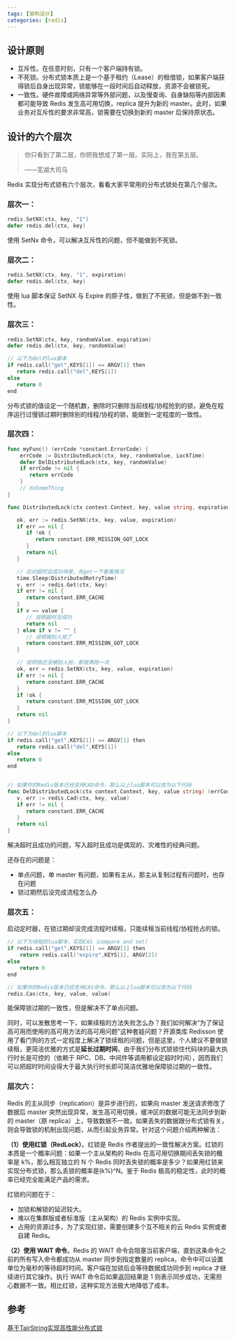 ```yaml
---
tags: [架构设计]
categories: [redis] 
---
```


## **设计原则**

- 互斥性。在任意时刻，只有一个客户端持有锁。
- 不死锁。分布式锁本质上是一个基于租约（Lease）的租借锁，如果客户端获得锁后自身出现异常，锁能够在一段时间后自动释放，资源不会被锁死。
- 一致性。硬件故障或网络异常等外部问题，以及慢查询、自身缺陷等内部因素都可能导致 Redis 发生高可用切换，replica 提升为新的 master。此时，如果业务对互斥性的要求非常高，锁需要在切换到新的 master 后保持原状态。

## 设计的六个层次

> 你只看到了第二层，你把我想成了第一层。实际上，我在第五层。
>
> ——芜湖大司马

Redis 实现分布式锁有六个层次，看看大家平常用的分布式锁处在第几个层次。

### **层次一：**

```go
redis.SetNX(ctx, key, "1")
defer redis.del(ctx, key)
```

使用 SetNx 命令，可以解决互斥性的问题，但不能做到不死锁。

### **层次二：**

```go
redis.SetNX(ctx, key, "1", expiration)
defer redis.del(ctx, key)
```

使用 lua 脚本保证 SetNX 与 Expire 的原子性，做到了不死锁，但是做不到一致性。

### **层次三：**

```go
redis.SetNX(ctx, key, randomValue, expiration)
defer redis.del(ctx, key, randomValue)

// 以下为del的lua脚本
if redis.call("get",KEYS[1]) == ARGV[1] then
   return redis.call("del",KEYS[1])
else
   return 0
end
```

分布式锁的值设定一个随机数，删除时只删除当前线程/协程抢到的锁，避免在程序运行过慢锁过期时删除别的线程/协程的锁，能做到一定程度的一致性。

### **层次四：**

```go
func myFunc() (errCode *constant.ErrorCode) {
    errCode := DistributedLock(ctx, key, randomValue, LockTime)
    defer DelDistributedLock(ctx, key, randomValue)
    if errCode != nil {
       return errCode
    }
    // doSomeThing
}

func DistributedLock(ctx context.Context, key, value string, expiration time.Duration) (errCode *constant.ErrorCode) {

   ok, err := redis.SetNX(ctx, key, value, expiration)
   if err == nil {
      if !ok {
         return constant.ERR_MISSION_GOT_LOCK
      }
      return nil
   }

   // 应对超时且成功场景，先get一下看看情况
   time.Sleep(DistributedRetryTime)
   v, err := redis.Get(ctx, key)
   if err != nil {
      return constant.ERR_CACHE
   }
   if v == value {
      // 说明超时且成功
      return nil
   } else if v != "" {
      // 说明被别人抢了
      return constant.ERR_MISSION_GOT_LOCK
   }

   // 说明锁还没被别人抢，那就再抢一次
   ok, err = redis.SetNX(ctx, key, value, expiration)
   if err != nil {
      return constant.ERR_CACHE
   }
   if !ok {
      return constant.ERR_MISSION_GOT_LOCK
   }
   return nil
}

// 以下为del的lua脚本
if redis.call("get",KEYS[1]) == ARGV[1] then
   return redis.call("del",KEYS[1])
else
   return 0
end


// 如果你的Redis版本已经支持CAD命令，那么以上lua脚本可以改为以下代码
func DelDistributedLock(ctx context.Context, key, value string) (errCode *constant.ErrorCode) {
   v, err := redis.Cad(ctx, key, value)
   if err != nil {
      return constant.ERR_CACHE
   }
   return nil
}
```

解决超时且成功的问题，写入超时且成功是偶现的、灾难性的经典问题。

还存在的问题是：

- 单点问题，单 master 有问题，如果有主从，那主从复制过程有问题时，也存在问题
- 锁过期然后没完成流程怎么办

### **层次五：**

启动定时器，在锁过期却没完成流程时续租，只能续租当前线程/协程抢占的锁。

```go
// 以下为续租的lua脚本，实现CAS（compare and set）
if redis.call("get",KEYS[1]) == ARGV[1] then
    return redis.call("expire",KEYS[1], ARGV[2])
else
    return 0
end

// 如果你的Redis版本已经支持CAS命令，那么以上lua脚本可以改为以下代码
redis.Cas(ctx, key, value, value)
```

能保障锁过期的一致性，但是解决不了单点问题。

同时，可以发散思考一下，如果续租的方法失败怎么办？我们如何解决“为了保证高可用而使用的高可用方法的高可用问题”这种套娃问题？开源类库 Redisson 使用了看门狗的方式一定程度上解决了锁续租的问题，但是这里，个人建议不要做锁续租，更简洁优雅的方式是**延长过期时间**，由于我们分布式锁锁住代码块的最大执行时长是可控的（依赖于 RPC、DB、中间件等调用都设定超时时间），因而我们可以把超时时间设得大于最大执行时长即可简洁优雅地保障锁过期的一致性。

### **层次六：**

Redis 的主从同步（replication）是异步进行的，如果向 master 发送请求修改了数据后 master 突然出现异常，发生高可用切换，缓冲区的数据可能无法同步到新的 master（原 replica）上，导致数据不一致。如果丢失的数据跟分布式锁有关，则会导致锁的机制出现问题，从而引起业务异常。针对这个问题介绍两种解法：

**（1）使用红锁（RedLock）**。红锁是 Redis 作者提出的一致性解决方案。红锁的本质是一个概率问题：如果一个主从架构的 Redis 在高可用切换期间丢失锁的概率是 k%，那么相互独立的 N 个 Redis 同时丢失锁的概率是多少？如果用红锁来实现分布式锁，那么丢锁的概率是(k%)^N。鉴于 Redis 极高的稳定性，此时的概率已经完全能满足产品的需求。

红锁的问题在于：

- 加锁和解锁的延迟较大。
- 难以在集群版或者标准版（主从架构）的 Redis 实例中实现。
- 占用的资源过多，为了实现红锁，需要创建多个互不相关的云 Redis 实例或者自建 Redis。

**（2）使用 WAIT 命令**。Redis 的 WAIT 命令会阻塞当前客户端，直到这条命令之前的所有写入命令都成功从 master 同步到指定数量的 replica，命令中可以设置单位为毫秒的等待超时时间。客户端在加锁后会等待数据成功同步到 replica 才继续进行其它操作。执行 WAIT 命令后如果返回结果是 1 则表示同步成功，无需担心数据不一致。相比红锁，这种实现方法极大地降低了成本。

## 参考
[基于TairString实现高性能分布式锁](https://help.aliyun.com/document_detail/146758.html)